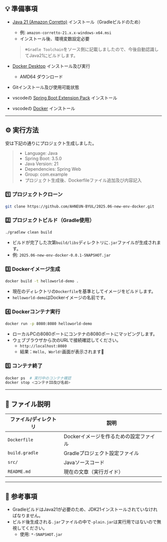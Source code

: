 ## 💡 準備事項
- [Java 21 (Amazon Corretto)](https://docs.aws.amazon.com/corretto/latest/corretto-21-ug/downloads-list.html) インストール（Gradleビルドのため）
  - 例: `amazon-corretto-21.x.x-windows-x64.msi`
  - インストール後、環境変数設定必要
  > ※`Gradle Toolchain`をソース側に記載しましたので、今後自動認識してJava21にビルドします。
  
- [Docker Desktop](https://www.docker.com/products/docker-desktop/) インストール及び実行
  - AMD64 ダウンロード
- Gitインストール及び使用可能状態
- vscodeの [Spring Boot Extension Pack](https://marketplace.visualstudio.com/items?itemName=vmware.vscode-boot-dev-pack) インストール
- vscodeの [Docker](https://marketplace.visualstudio.com/items?itemName=ms-azuretools.vscode-docker) インストール

---

## ⚙️ 実行方法
安は下記の通りにプロジェクト生成しました。
> - Language: Java
> - Spring Boot: 3.5.0
> - Java Version: 21
> - Dependencies: Spring Web
> - Group: com.example
> - プロジェクト生成後、Dockerfileファイル追加及び内容記入

### 1️⃣ プロジェクトクローン
```bash
git clone https://github.com/AHNEUN-BYUL/2025.06-new-env-docker.git
```
### 2️⃣ プロジェクトビルド（Gradle使用）
```bash
./gradlew clean build
```
- ビルドが完了した次第`build/libs`ディレクトリに`.jar`ファイルが生成されます。
- 例: `2025.06-new-env-docker-0.0.1-SNAPSHOT.jar`

### 3️⃣ Dockerイメージ生成
```bash
docker build -t helloworld-demo .
```
- 現在のディレクトリの`Dockerfile`を基準としてイメージをビルドします。
- `helloworld-demo`はDockerイメージの名前です。

### 4️⃣ Dockerコンテナ実行
```bash
docker run -p 8080:8080 helloworld-demo
```
- ローカルPCの8080ポートにコンテナの8080ポートにマッピングします。
- ウェブブラウザから次のURLで接続確認してください。
  - `http://localhost:8080`
  - 結果：`Hello, World!`画面が表示されます🎉

### 5️⃣ コンテナ終了
```bash
docker ps  # 実行中のコンテナ確認
docker stop <コンテナID及び名前>
```
---
## 📁 ファイル説明
| ファイル/ディレクトリ | 説明 |
| --------------- | ------------------------ |
| `Dockerfile`    | Dockerイメージを作るための設定ファイル |
| `build.gradle`  | Gradleプロジェクト設定ファイル |
| `src/`          | Javaソースコード |
| `README.md`     | 現在の文章（実行ガイド） |

---

## 💬 参考事項
- GradleビルドはJava21が必要のため、JDK21インストールされていなければなりません。
- ビルド後生成される`.jar`ファイルの中で`-plain.jar`は実行用ではないので無視してください。
  - 使用: `*-SNAPSHOT.jar`